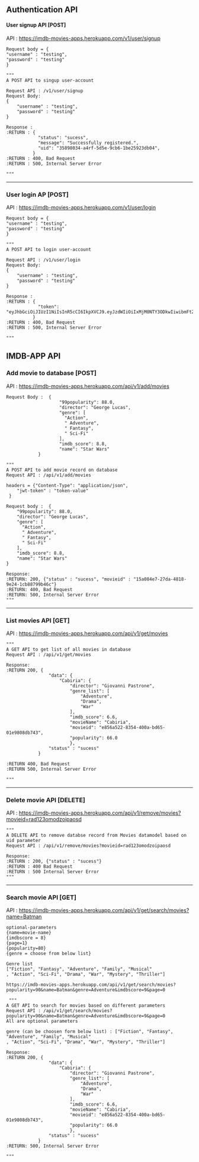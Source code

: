 ## Authentication API

#### User signup API [POST]
 API : https://imdb-movies-apps.herokuapp.com/v1/user/signup
 ```
Request body = {
"username" : "testing",
"password" : "testing"
}
```

    """
    A POST API to singup user-account

    Request API : /v1/user/signup
    Request Body:
    {
        "username" : "testing",
        "password" : "testing"
    }

    Response :
    :RETURN : {
                "status": "sucess",
                "message": "Successfully registered.",
                "uid": "35898034-a4rf-5d5e-9cb6-1be25923db04",
              }
    :RETURN : 400, Bad Request
    :RETURN : 500, Internal Server Error

    """
------------------------------------
### User login AP [POST]
 API : https://imdb-movies-apps.herokuapp.com/v1/user/login
```
Request body = {
"username" : "testing",
"password" : "testing"
}
```

    """
    A POST API to login user-account

    Request API : /v1/user/login
    Request Body:
    {
        "username" : "testing",
        "password" : "testing"
    }

    Response :
    :RETURN : {
                "token": "eyJhbGciOiJIUzI1NiIsInR5cCI6IkpXVCJ9.eyJzdWIiOiIxMjM0NTY3ODkwIiwibmFtZSI6IkpvaG4gRG9lIiwiaWF0IjoxNTE2MjM5MDIyfQ.SflKxwRJSMeKKF2QT4fwpMeJf36POk6yJV_adQssw5c",
              }
    :RETURN : 400, Bad Request
    :RETURN : 500, Internal Server Error

    """
## IMDB-APP API

### Add movie to database [POST]
API : https://imdb-movies-apps.herokuapp.com/api/v1/add/movies
```  
Request Body :  {
			        "99popularity": 88.0,
			        "director": "George Lucas",
			        "genre": [
			          "Action",
			          " Adventure",
			          " Fantasy",
			          " Sci-Fi"
			        ],
			        "imdb_score": 8.8,
			        "name": "Star Wars"
		    }
```

    """
    A POST API to add movie record on database
    Request API : /api/v1/add/movies

    headers = {"Content-Type": "application/json",
        "jwt-token" : "token-value"
     }

    Request body :  {
        "99popularity": 88.0,
        "director": "George Lucas",
        "genre": [
          "Action",
          " Adventure",
          " Fantasy",
          " Sci-Fi"
        ],
        "imdb_score": 8.8,
        "name": "Star Wars"
    }

    Response:
    :RETURN: 200, {"status" : "sucess", "movieid" : "15a084e7-27da-4818-9e24-1cb88799b46c"}
    :RETURN: 400, Bad Request
    :RETURN: 500, Internal Server Error
    """
  ----------------------------------------
  ### List movies API [GET]
  API : https://imdb-movies-apps.herokuapp.com/api/v1/get/movies
 
    """
    A GET API to get list of all movies in database
    Request API : /api/v1/get/movies

    Response:
    :RETURN 200, {
                    "data": {
                        "Cabiria": {
                            "director": "Giovanni Pastrone",
                            "genre_list": [
                                "Adventure",
                                "Drama",
                                "War"
                            ],
                            "imdb_score": 6.6,
                            "movieName": "Cabiria",
                            "movieid": "e856a522-8354-400a-bd65-01e9808db743",
                            "popularity": 66.0
                            },
                    "status" : "sucess"
                }

    :RETURN 400, Bad Request
    :RETURN 500, Internal Server Error

    """
    
-------------------------------------------------------------------------------
### Delete movie API [DELETE]
API : https://imdb-movies-apps.herokuapp.com/api/v1/remove/movies?movieid=rad123omodzoipaosd

    """
    A DELETE API to remove databse record from Movies datamodel based on uid parameter
    Request API : /api/v1/remove/movies?movieid=rad123omodzoipaosd

    Response:
    :RETURN : 200, {"status" : "sucess"}
    :RETURN : 400 Bad Request
    :RETURN : 500 Internal Server Error
    """
-------------------------------------------------------------------------
 ### Search movie API [GET]
API : https://imdb-movies-apps.herokuapp.com/api/v1/get/search/movies?name=Batman
```
optional-parameters 
{name=movie-name}
{imdbscore = 8}
{page=1}
{popularity=80}
{genre = choose from below list}
```

```
Genre list
["Fiction", "Fantasy", "Adventure", "Family", "Musical"
, "Action", "Sci-Fi", "Drama", "War", "Mystery", "Thriller"]
```
```
https://imdb-movies-apps.herokuapp.com/api/v1/get/search/movies?popularity=90&name=Batman&genre=Adventure&imdbscore=9&page=0
```

     """
    A GET API to search for movies based on different parameters
    Request API : /api/v1/get/search/movies?popularity=90&name=Batman&genre=Adventure&imdbscore=9&page=0
    All are optional parameters

    genre (can be choosen form below list) : ["Fiction", "Fantasy", "Adventure", "Family", "Musical"
    , "Action", "Sci-Fi", "Drama", "War", "Mystery", "Thriller"]

    Response:
    :RETURN 200, {
                    "data": {
                        "Cabiria": {
                            "director": "Giovanni Pastrone",
                            "genre_list": [
                                "Adventure",
                                "Drama",
                                "War"
                            ],
                            "imdb_score": 6.6,
                            "movieName": "Cabiria",
                            "movieid": "e856a522-8354-400a-bd65-01e9808db743",
                            "popularity": 66.0
                            },
                    "status" : "sucess"
                }
    :RETURN: 500, Internal Server Error

    """
